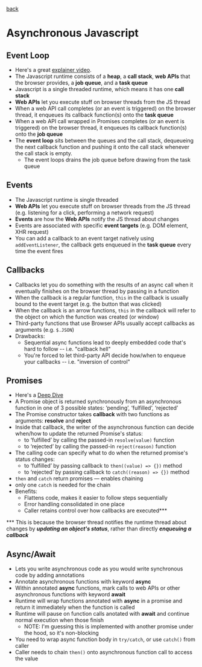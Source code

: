 [back](README.md)

# Asynchronous Javascript

## Event Loop
- Here's a great [explainer video](https://www.youtube.com/watch?v=8aGhZQkoFbQ).
- The Javascript runtime consists of a **heap**, a **call stack**, **web APIs**
  that the browser provides, a **job queue**, and a **task queue**
- Javascript is a single threaded runtime, which means it has one **call stack**
- **Web APIs** let you execute stuff on browser threads from the JS thread
- When a web API call completes (or an event is triggered) on the browser thread, it enqueues its callback
    function(s) onto the **task queue**
- When a web API call wrapped in Promises completes (or an event is triggered) on the browser thread, it enqueues its
    callback function(s) onto the **job queue**
- The **event loop** sits between the queues and the call stack, dequeueing the
    next callback function and pushing it onto the call stack whenever  the call
    stack is empty.
    - The event loops drains the job queue before drawing from the task queue

## Events
  - The Javascript runtime is single threaded
  - **Web APIs** let you execute stuff on browser threads from the JS thread
      (e.g. listening for a click, performing a network request)
  - **Events** are how the **Web APIs** notify the JS thread about changes
  - Events are associated with specific **event targets** (e.g. DOM element, XHR request)
  - You can add a callback to an event target natively using `addEventListener`,
    the callback gets enqueued in the **task queue** every time the event fires

## Callbacks
  - Callbacks let you do something with the results of an async call
    when it eventually finishes on the browser thread by passing in a function
  - When the callback is a regular function, `this` in the callback is usually
    bound to the event target (e.g. the button that was clicked)
  - When the callback is an arrow functions, `this` in the callback will refer
    to the object on which the function was created (or window)
  - Third-party functions that use Browser APIs usually accept callbacks as
    arguments (e.g. `$.JSON`)
  - Drawbacks:
    - Sequential async functions lead to deeply embedded code that's hard to
        follow -- i.e. "callback hell"
    - You're forced to let third-party API decide how/when
      to enqueue your callbacks -- i.e. "inversion of control"
## Promises
  - Here's a [Deep Dive](https://exploringjs.com/deep-js/ch_implementing-promises.html)
  - A Promise object is returned synchronously from an asynchronous function in one of 3
    possible states: ‘pending’, ‘fulfilled’, ‘rejected’
  - The Promise constructor takes **callback** with two functions as arguments: **resolve** and **reject**
  - Inside that callback, the writer of the asynchronous function can decide when/how to
    update the returned Promise's status:
      - to  ‘fulfilled’ by calling the passed-in `resolve(value)` function
      - to ‘rejected’ by calling the passed-in `reject(reason)` function
  -  The calling code can specify what to do when the returned promise's status changes:
      - to ‘fulfilled’ by passing callback to `then((value) => {})` method
      - to ‘rejected’  by passing callback to `catch((reason) => {})` method
  - `then` and `catch` return promises — enables chaining
  - only one `catch` is needed for the chain
  - Benefits:
    - Flattens code, makes it easier to follow steps sequentially
    - Error handling consolidated in one place
    - Caller retains control over how callbacks are executed\*\*\*

\*\*\* This is because the browser thread notifies the runtime thread about changes by ***updating an object's
status***, rather than directly ***enqueuing a callback***

## Async/Await
  - Lets you write asynchronous code as you would write synchronous code by adding
      annotations
  - Annotate asynchronous functions with keyword **async**
  - Within annotated **async** functions, mark calls to web APIs or other
      asynchronous functions with keyword **await**
  - Runtime will wrap functions annotated with **async** in a promise and return it immediately when the function is called
  - Runtime will pause on function calls anotated with **await** and continue
      normal execution when those finish
      - NOTE: I'm guessing this is implemented with another promise under the hood, so it's non-blocking
  - You need to wrap async function body in `try/catch`, or use `catch()` from
      caller
  - Caller needs to chain `then()` onto asynchronous function call to access the value
